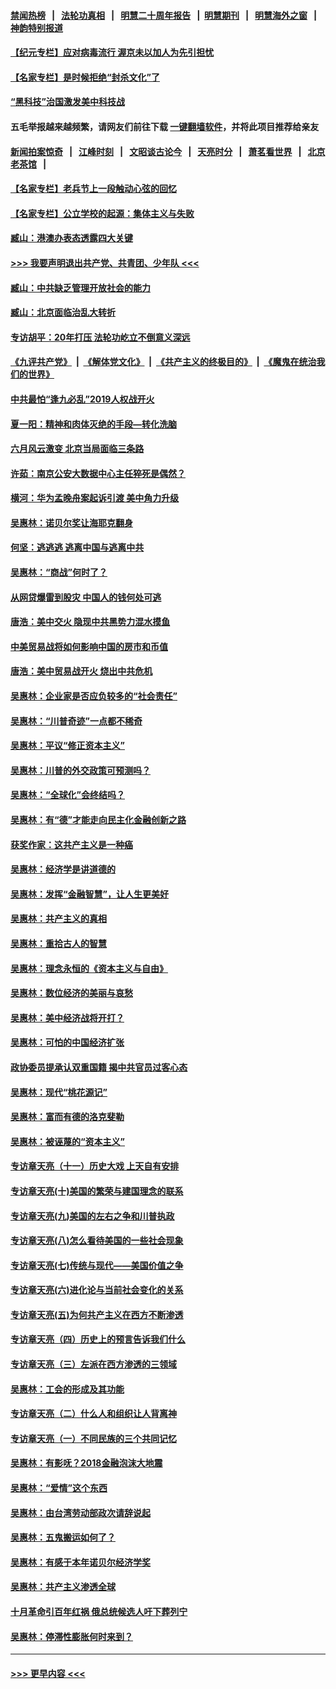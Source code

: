 #### [禁闻热榜](热点新闻.md?=0)  &nbsp;&nbsp;|&nbsp;&nbsp; [法轮功真相](https://github.com/gfw-breaker/truth/blob/master/README.md?=0) &nbsp;&nbsp;|&nbsp;&nbsp; [明慧二十周年报告](https://github.com/gfw-breaker/mh-reports/blob/master/README.md?=0) &nbsp;&nbsp;|&nbsp;&nbsp;[明慧期刊](https://github.com/gfw-breaker/mh-qikan) &nbsp;&nbsp;|&nbsp;&nbsp; [明慧海外之窗](https://github.com/gfw-breaker/mh-news/blob/master/README.md?=0) &nbsp;&nbsp;|&nbsp;&nbsp; [神韵特别报道](https://github.com/gfw-breaker/mh-news/blob/master/shenyun.md?=0)
#### [【纪元专栏】应对病毒流行 渥京未以加人为先引担忧](../pages/nsc423/n11875714.md?t=03111631) 
#### [【名家专栏】是时候拒绝“封杀文化”了](../pages/nsc423/n11814093.md?t=03111631) 
#### [“黑科技”治国激发美中科技战](../pages/nsc423/n11638056.md?t=03111631) 
#### 五毛举报越来越频繁，请网友们前往下载 [一键翻墙软件](https://github.com/gfw-breaker/ssr-accounts)，并将此项目推荐给亲友
#### [新闻拍案惊奇](https://github.com/gfw-breaker/banned-news/blob/master/pages/link4.md) &nbsp;&nbsp;|&nbsp;&nbsp; [江峰时刻](https://github.com/gfw-breaker/banned-news/blob/master/pages/link4.md) &nbsp;&nbsp;|&nbsp;&nbsp; [文昭谈古论今](https://github.com/gfw-breaker/banned-news/blob/master/pages/link4.md) &nbsp;&nbsp;|&nbsp;&nbsp; [天亮时分](https://github.com/gfw-breaker/banned-news/blob/master/pages/link4.md) &nbsp;&nbsp;|&nbsp;&nbsp; [萧茗看世界](https://github.com/gfw-breaker/banned-news/blob/master/pages/link4.md) &nbsp;&nbsp;|&nbsp;&nbsp; [北京老茶馆](https://github.com/gfw-breaker/banned-news/blob/master/pages/link4.md) &nbsp;&nbsp;|&nbsp;&nbsp; 
#### [【名家专栏】老兵节上一段触动心弦的回忆](../pages/nsc423/n11646016.md?t=03111631) 
#### [【名家专栏】公立学校的起源：集体主义与失败](../pages/nsc423/n11601833.md?t=03111631) 
#### [臧山：港澳办表态透露四大关键](../pages/nsc423/n11421628.md?t=03111631) 
#### [>>> 我要声明退出共产党、共青团、少年队 <<<](https://github.com/begood0513/goodnews/blob/master/quit/letter.md) 
#### [臧山：中共缺乏管理开放社会的能力](../pages/nsc423/n11407457.md?t=03111631) 
#### [臧山：北京面临治乱大转折](../pages/nsc423/n11406895.md?t=03111631) 
#### [专访胡平：20年打压 法轮功屹立不倒意义深远](../pages/nsc423/n11398800.md?t=03111631) 
#### [《九评共产党》](https://github.com/begood0513/9ping.md/blob/master/README.md) &nbsp;|&nbsp; [《解体党文化》](../../../../jtdwh.md/blob/master/README.md)  &nbsp;|&nbsp; [《共产主义的终极目的》](../../../../gczydzjmd.md/blob/master/README.md) &nbsp;|&nbsp; [《魔鬼在统治我们的世界》](../../../../mgztzwmdsj.md/blob/master/README.md) 
#### [中共最怕“逢九必乱”2019人权战开火](../pages/nsc423/n11385248.md?t=03111631) 
#### [夏一阳：精神和肉体灭绝的手段—转化洗脑](../pages/nsc423/n11368250.md?t=03111631) 
#### [六月风云激变 北京当局面临三条路](../pages/nsc423/n11313668.md?t=03111631) 
#### [许茹：南京公安大数据中心主任猝死是偶然？](../pages/nsc423/n11064744.md?t=03111631) 
#### [横河：华为孟晚舟案起诉引渡 美中角力升级](../pages/nsc423/n11027230.md?t=03111631) 
#### [吴惠林：诺贝尔奖让海耶克翻身](../pages/nsc423/n10890049.md?t=03111631) 
#### [何坚：逃逃逃 逃离中国与逃离中共](../pages/nsc423/n10592891.md?t=03111631) 
#### [吴惠林：“商战”何时了？](../pages/nsc423/n10573558.md?t=03111631) 
#### [从网贷爆雷到股灾 中国人的钱何处可逃](../pages/nsc423/n10572800.md?t=03111631) 
#### [唐浩：美中交火 隐现中共黑势力混水摸鱼](../pages/nsc423/n10544040.md?t=03111631) 
#### [中美贸易战将如何影响中国的房市和币值](../pages/nsc423/n10543697.md?t=03111631) 
#### [唐浩：美中贸易战开火 烧出中共危机](../pages/nsc423/n10540126.md?t=03111631) 
#### [吴惠林：企业家是否应负较多的“社会责任”](../pages/nsc423/n10535022.md?t=03111631) 
#### [吴惠林：“川普奇迹”一点都不稀奇](../pages/nsc423/n10512808.md?t=03111631) 
#### [吴惠林：平议“修正资本主义”](../pages/nsc423/n10495724.md?t=03111631) 
#### [吴惠林：川普的外交政策可预测吗？](../pages/nsc423/n10462387.md?t=03111631) 
#### [吴惠林：“全球化”会终结吗？](../pages/nsc423/n10452838.md?t=03111631) 
#### [吴惠林：有“德”才能走向民主化金融创新之路](../pages/nsc423/n10432292.md?t=03111631) 
#### [获奖作家：这共产主义是一种癌](../pages/nsc423/n10431541.md?t=03111631) 
#### [吴惠林：经济学是讲道德的](../pages/nsc423/n10398014.md?t=03111631) 
#### [吴惠林：发挥“金融智慧”，让人生更美好](../pages/nsc423/n10375019.md?t=03111631) 
#### [吴惠林：共产主义的真相](../pages/nsc423/n10351394.md?t=03111631) 
#### [吴惠林：重拾古人的智慧](../pages/nsc423/n10337691.md?t=03111631) 
#### [吴惠林：理念永恒的《资本主义与自由》](../pages/nsc423/n10316274.md?t=03111631) 
#### [吴惠林：数位经济的美丽与哀愁](../pages/nsc423/n10292946.md?t=03111631) 
#### [吴惠林：美中经济战将开打？](../pages/nsc423/n10258825.md?t=03111631) 
#### [吴惠林：可怕的中国经济扩张](../pages/nsc423/n10219147.md?t=03111631) 
#### [政协委员提承认双重国籍 揭中共官员过客心态](../pages/nsc423/n10208809.md?t=03111631) 
#### [吴惠林：现代“桃花源记”](../pages/nsc423/n10185234.md?t=03111631) 
#### [吴惠林：富而有德的洛克斐勒](../pages/nsc423/n10142264.md?t=03111631) 
#### [吴惠林：被诬蔑的“资本主义”](../pages/nsc423/n10124816.md?t=03111631) 
#### [专访章天亮（十一）历史大戏 上天自有安排](../pages/nsc423/n10094905.md?t=03111631) 
#### [专访章天亮(十)美国的繁荣与建国理念的联系](../pages/nsc423/n10094899.md?t=03111631) 
#### [专访章天亮(九)美国的左右之争和川普执政](../pages/nsc423/n10094889.md?t=03111631) 
#### [专访章天亮(八)怎么看待美国的一些社会现象](../pages/nsc423/n10094857.md?t=03111631) 
#### [专访章天亮(七)传统与现代——美国价值之争](../pages/nsc423/n10093140.md?t=03111631) 
#### [专访章天亮(六)进化论与当前社会变化的关系](../pages/nsc423/n10092036.md?t=03111631) 
#### [专访章天亮(五)为何共产主义在西方不断渗透](../pages/nsc423/n10083620.md?t=03111631) 
#### [专访章天亮（四）历史上的预言告诉我们什么](../pages/nsc423/n10083606.md?t=03111631) 
#### [专访章天亮（三）左派在西方渗透的三领域](../pages/nsc423/n10081115.md?t=03111631) 
#### [吴惠林：工会的形成及其功能](../pages/nsc423/n10080633.md?t=03111631) 
#### [专访章天亮（二）什么人和组织让人背离神](../pages/nsc423/n10076637.md?t=03111631) 
#### [专访章天亮（一）不同民族的三个共同记忆](../pages/nsc423/n10074188.md?t=03111631) 
#### [吴惠林：有影呒？2018金融泡沫大地震](../pages/nsc423/n10040534.md?t=03111631) 
#### [吴惠林：“爱情”这个东西](../pages/nsc423/n10019423.md?t=03111631) 
#### [吴惠林：由台湾劳动部政次请辞说起](../pages/nsc423/n9979679.md?t=03111631) 
#### [吴惠林：五鬼搬运如何了？](../pages/nsc423/n9925338.md?t=03111631) 
#### [吴惠林：有感于本年诺贝尔经济学奖](../pages/nsc423/n9871883.md?t=03111631) 
#### [吴惠林：共产主义渗透全球](../pages/nsc423/n9812748.md?t=03111631) 
#### [十月革命引百年红祸 俄总统候选人吁下葬列宁](../pages/nsc423/n9810182.md?t=03111631) 
#### [吴惠林：停滞性膨胀何时来到？](../pages/nsc423/n9764136.md?t=03111631) 

----
#### [ >>> 更早内容 <<< ](../indexes/nsc423-earlier.md)
